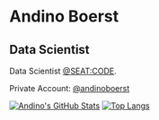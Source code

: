 # Andino Boerst

## Data Scientist

Data Scientist [@SEAT:CODE](https://github.com/seatcode).

Private Account: [@andinoboerst](https://github.com/andinoboerst)


[![Andino's GitHub Stats](https://github-readme-stats.vercel.app/api?username=andino-seatcode&show_icons=true&theme=gruvbox)](https://github.com/andino-seatcode)
[![Top Langs](https://github-readme-stats.vercel.app/api/top-langs/?username=andino-seatcode&show_icons=true&theme=gruvbox)](https://github.com/andino-seatcode)
